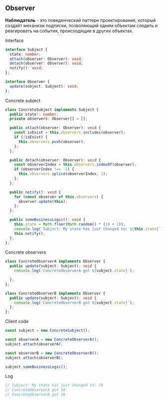 ## Observer
**Наблюдатель** - это поведенческий паттерн проектирования, который создаёт механизм подписки, позволяющий одним объектам следить и реагировать на события, происходящие в других объектах.

Interface
```ts
interface Subject {
  state: number;
  attach(observer: Observer): void;
  detach(observer: Observer): void;
  notify(): void;
};

interface Observer {
  update(subject: Subject): void;
};
```
Concrete subject
```ts
class ConcreteSubject implements Subject {
  public state!: number;
  private observers: Observer[] = [];

  public attach(observer: Observer): void {
    const isExist = this.observers.includes(observer);
    if (!isExist) {
      this.observers.push(observer);
    };
  };

  public detach(observer: Observer): void {
    const observerIndex = this.observers.indexOf(observer);
    if (observerIndex !== -1) {
      this.observers.splice(observerIndex, 1);
    };
  };

  public notify(): void {
    for (const observer of this.observers) {
      observer.update(this);
    };
  };

  public someBusinessLogic(): void {
    this.state = Math.floor(Math.random() * (10 + 1));
    console.log(`Subject: My state has just changed to: ${this.state}`);
    this.notify();
  };
};
```
Concrete observers
```ts
class ConcreteObserverA implements Observer {
  public update(subject: Subject): void {
    console.log(`ConcreteObserverA got ${subject.state}`);

  };
};

class ConcreteObserverB implements Observer {
  public update(subject: Subject): void {
    console.log(`ConcreteObserverB got ${subject.state}`);
  };
};
```
Client code
```ts
const subject = new ConcreteSubject();

const observerA = new ConcreteObserverA();
subject.attach(observerA);

const observerB = new ConcreteObserverB();
subject.attach(observerB);

subject.someBusinessLogic();
```
Log
```ts
// Subject: My state has just changed to: 10
// ConcreteObserverA got 10
// ConcreteObserverB got 10
```
